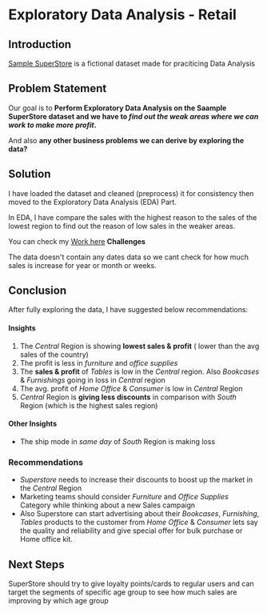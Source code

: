 # Exploratory Data Analysis - Retail
## Introduction

[Sample SuperStore](https://bit.ly/3i4rbWl) is a fictional dataset made for praciticing Data Analysis

## Problem Statement

Our goal is to __Perform Exploratory Data Analysis on the Saample SuperStore dataset and we have to _find out the weak areas where we can work to make more profit_.__

And also __any other business problems we can derive by exploring the data?__

## Solution

I have loaded the dataset and cleaned (preprocess) it  for consistency then moved to the Exploratory Data Analysis (EDA) Part.

In EDA, I have compare the sales with the highest reason to the sales of the lowest region to find out the reason of low sales in the weaker areas.

You can check my [Work here](https://github.com/IronStark007/Data-Analyst-Portfolio/blob/master/Exploratory%20Data%20Analysis%20-%20Retail/EDA_Retail.ipynb)
__Challenges__

The data doesn't contain any dates data so we cant check for how much sales is increase for year or month or weeks.

## Conclusion

After fully exploring the data, I have suggested below recommendations:

#### Insights
1. The _Central_ Region is showing __lowest sales & profit__ ( lower than the avg sales of the country)
2. The profit is less in _furniture_ and _office supplies_
3. The __sales & profit__ of _Tables_ is low in the _Central_ region. Also _Bookcases_ & _Furnishings_ going in loss in _Central_ region
4. The avg. profit of _Home Office_ & _Consumer_ is low in _Central_ Region
5. _Central_ Region is __giving less discounts__ in comparison with _South_ Region (which is the highest sales region)

#### Other Insights
- The ship mode in _same day_ of _South_ Region is making loss 

### Recommendations
- _Superstore_ needs to increase their discounts to boost up the market in the _Central_ Region
- Marketing teams should consider _Furniture_ and _Office Supplies_ Category while thinking about a new Sales campaign
- Also Superstore can start advertising about their _Bookcases_, _Furnishing_, _Tables_ products to the customer from _Home Office_ & _Consumer_ lets say the quality and reliability and give special offer for bulk purchase or Home office kit.

<!-- You can check my Tableau Dashboard - [Here](https://public.tableau.com/app/profile/ansari.mohammed.ali.nasim/viz/CaseStudy-DivvyBike/Dashboard1)


You can check my Presentation - [Here](https://docs.google.com/presentation/d/1lFHJKADEmFr5k7nHMkYPuCs6T6EQmXsY1LFQYwqIldM/edit?usp=sharing) -->

## Next Steps

SuperStore should try to give loyalty points/cards to regular users and can target the segments of specific age group to see how much sales are improving by which age group

